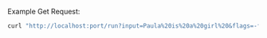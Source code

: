 Example Get Request:

```bash
curl "http://localhost:port/run?input=Paula%20is%20a%20girl%20&flags=-format%20ollie'
```
